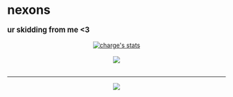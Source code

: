 # nexons
<div style='font-size:1.2em'>
	<b>ur skidding from me <3</b>	
	<br>
</div>
<br>

<center>
<a href="https://github.com/nexons">
  <img align="center" src="https://github-readme-stats.vercel.app/api?username=nexons&show_icons=true&include_all_commits=true&show_icons=true&title_color=fff&icon_color=79ff97&text_color=9f9f9f&bg_color=151515" alt="charge's stats" />
</a>	
<br><br>
<a href="https://github.com/nexons?tab=repositories">
  <img align="center" src="https://github-readme-stats.vercel.app/api/top-langs/?username=nexons&langs_count=7&layout=compact&show_icons=true&title_color=fff&icon_color=79ff97&text_color=9f9f9f&bg_color=151515" />
</a>
<br>
<br>
<hr>

<img src="https://komarev.com/ghpvc/?username=nexons&style=flat-square">

</center>
